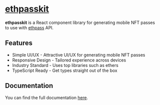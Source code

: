 # [ethpasskit](https://ethpasskit.vercel.app)

**ethpasskit** is a React component library for generating mobile NFT passes to use with [ethpass](https://ethpass.xyz/) API.

## Features

- Simple UI/UX - Attractive UI/UX for generating mobile NFT passes
- Responsive Design - Tailored experience across devices
- Industry Standard - Uses top libraries such as ethers
- TypeScript Ready - Get types straight out of the box


## Documentation

You can find the full documentation [here](https://ethpasskit.vercel.app/Docs/getting-started).
